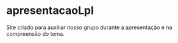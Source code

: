 # apresentacaoLpl
Site criado para auxiliar nosso grupo durante a apresentação e na compreensão do tema.
